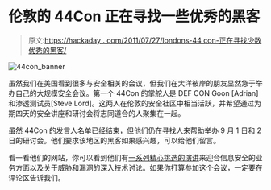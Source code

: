 # 伦敦的 44Con 正在寻找一些优秀的黑客

> 原文:[https://hackaday . com/2011/07/27/londons-44 con-正在寻找少数优秀的黑客/](https://hackaday.com/2011/07/27/londons-44con-is-looking-for-a-few-good-hackers/)

![44con_banner](../Images/5477b0512e5eadd3402e91c3d7784fff.png "44con_banner")

虽然我们在美国看到很多与安全相关的会议，但我们在大洋彼岸的朋友显然急于举办自己的大规模安全会议。第一个 44Con 的掌舵人是 DEF CON Goon [Adrian]和渗透测试员[Steve Lord]。这两人在伦敦的安全社区中相当活跃，并希望通过为期四天的安全讲座和研讨会将志同道合的人聚集在一起。

虽然 44Con 的发言人名单已经结束，但他们仍在寻找人来帮助举办 9 月 1 日和 2 日的研讨会。他们要求该地区的黑客如果感兴趣，可以给他们留言。

看一看他们的网站，你可以看到他们有[一系列精心挑选的演讲](http://www.44con.com/conference/talks.html)来迎合信息安全的业务方面以及关于威胁和漏洞的深入技术讨论。如果你打算参加这个会议，一定要在评论区告诉我们。